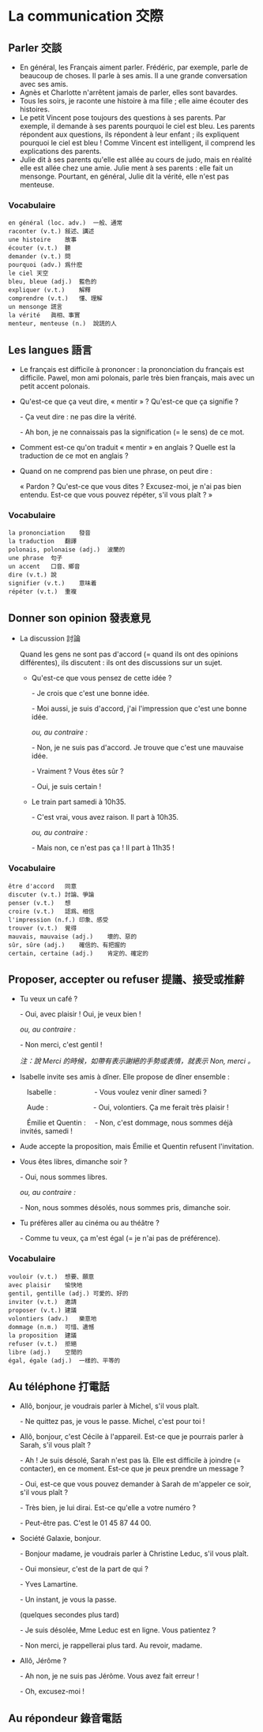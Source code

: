# La communication 交際

## Parler 交談

* En général, les Français aiment parler. Frédéric, par exemple, parle de beaucoup de choses. Il parle à ses amis. Il a une grande conversation avec ses amis.
* Agnès et Charlotte n'arrêtent jamais de parler, elles sont bavardes.
* Tous les soirs, je raconte une histoire à ma fille ; elle aime écouter des histoires.
* Le petit Vincent pose toujours des questions à ses parents. Par exemple, il demande à ses parents pourquoi le ciel est bleu. Les parents répondent aux questions, ils répondent à leur enfant ; ils expliquent pourquoi le ciel est bleu ! Comme Vincent est intelligent, il comprend les explications des parents.
* Julie dit à ses parents qu'elle est allée au cours de judo, mais en réalité elle est allée chez une amie. Julie ment à ses parents : elle fait un mensonge. Pourtant, en général, Julie dit la vérité, elle n'est pas menteuse.

### Vocabulaire

```
en général (loc. adv.)	一般、通常
raconter (v.t.)	敍述、講述
une histoire	故事
écouter (v.t.)	聽
demander (v.t.)	問
pourquoi (adv.)	爲什麽
le ciel	天空
bleu, bleue (adj.)	藍色的
expliquer (v.t.)	解釋
comprendre (v.t.)	懂、理解
un mensonge	謊言
la vérité	眞相、事實
menteur, menteuse (n.)	說謊的人
```

## Les langues 語言

* Le français est difficile à prononcer : la prononciation du français est difficile. Pawel, mon ami polonais, parle très bien français, mais avec un petit accent polonais.

* Qu'est-ce que ça veut dire, « mentir » ? Qu'est-ce que ça signifie ?

    \- Ça veut dire : ne pas dire la vérité.

    \- Ah bon, je ne connaissais pas la signification (= le sens) de ce mot.

* Comment est-ce qu'on traduit « mentir » en anglais ? Quelle est la traduction de ce mot en anglais ?

* Quand on ne comprend pas bien une phrase, on peut dire : 

    « Pardon ? Qu'est-ce que vous dites ? Excusez-moi, je n'ai pas bien entendu. Est-ce que vous pouvez répéter, s'il vous plaît ? »

### Vocabulaire

```
la prononciation	發音
la traduction	翻譯
polonais, polonaise (adj.)	波蘭的
une phrase	句子
un accent	口音、鄉音
dire (v.t.)	說
signifier (v.t.)	意味着
répéter (v.t.)	重複
```

## Donner son opinion 發表意見

* La discussion 討論

    Quand les gens ne sont pas d'accord (= quand ils ont des opinions différentes), ils discutent : ils ont des discussions sur un sujet.

    * Qu'est-ce que vous pensez de cette idée ?

        \- Je crois que c'est une bonne idée.

        \- Moi aussi, je suis d'accord, j'ai l'impression que c'est une bonne idée.

        *ou, au contraire :*

        \- Non, je ne suis pas d'accord. Je trouve que c'est une mauvaise idée.

        \- Vraiment ? Vous êtes sûr ?

        \- Oui, je suis certain !

    * Le train part samedi à 10h35.

        \- C'est vrai, vous avez raison. Il part à 10h35.

        *ou, au contraire :*

        \- Mais non, ce n'est pas ça ! Il part à 11h35 !

### Vocabulaire

```
être d'accord	同意
discuter (v.t.)	討論、爭論
penser (v.t.)	想
croire (v.t.)	認爲、相信
l'impression (n.f.)	印象、感受
trouver (v.t.)	覺得
mauvais, mauvaise (adj.)	壞的、惡的
sûr, sûre (adj.)	確信的、有把握的
certain, certaine (adj.)	肯定的、確定的
```

## Proposer, accepter ou refuser 提議、接受或推辭

* Tu veux un café ?

    \- Oui, avec plaisir ! Oui, je veux bien !

    *ou, au contraire :*

    \- Non merci, c'est gentil !

    *注：說 Merci 的時候，如帶有表示謝絕的手勢或表情，就表示 Non, merci 。*

* Isabelle invite ses amis à dîner. Elle propose de dîner ensemble : 

    &emsp;Isabelle : &emsp;&emsp;&emsp;&emsp;&emsp;&nbsp;\- Vous voulez venir dîner samedi ?

    &emsp;Aude : &emsp;&emsp;&emsp;&emsp;&emsp;&emsp;&nbsp;\- Oui, volontiers. Ça me ferait très plaisir !

    &emsp;Émilie et Quentin : &emsp;\- Non, c'est dommage, nous sommes déjà invités, samedi !
    
* Aude accepte la proposition, mais Émilie et Quentin refusent l'invitation.

* Vous êtes libres, dimanche soir ?

    \- Oui, nous sommes libres.

    *ou, au contraire :*

    \- Non, nous sommes désolés, nous sommes pris, dimanche soir.

* Tu préfères aller au cinéma ou au théâtre ?

    \- Comme tu veux, ça m'est égal (= je n'ai pas de préférence).

### Vocabulaire

```
vouloir (v.t.)	想要、願意
avec plaisir	愉快地
gentil, gentille (adj.)	可愛的、好的
inviter (v.t.)	邀請
proposer (v.t.)	建議
volontiers (adv.)	樂意地
dommage (n.m.)	可惜、遺憾
la proposition	建議
refuser (v.t.)	拒絕
libre (adj.)	空閒的
égal, égale (adj.)	一樣的、平等的
```

## Au téléphone 打電話

* Allô, bonjour, je voudrais parler à Michel, s'il vous plaît.

    \- Ne quittez pas, je vous le passe. Michel, c'est pour toi !

* Allô, bonjour, c'est Cécile à l'appareil. Est-ce que je pourrais parler à Sarah, s'il vous plaît ?

    \- Ah ! Je suis désolé, Sarah n'est pas là. Elle est difficile à joindre (= contacter), en ce moment. Est-ce que je peux prendre un message ?

    \- Oui, est-ce que vous pouvez demander à Sarah de m'appeler ce soir, s'il vous plaît ?

    \- Très bien, je lui dirai. Est-ce qu'elle a votre numéro ?

    \- Peut-être pas. C'est le 01 45 87 44 00.

* Société Galaxie, bonjour.

    \- Bonjour madame, je voudrais parler à Christine Leduc, s'il vous plaît.

    \- Oui monsieur, c'est de la part de qui ?

    \- Yves Lamartine.

    \- Un instant, je vous la passe.

    (quelques secondes plus tard)

    \- Je suis désolée, Mme Leduc est en ligne. Vous patientez ?

    \- Non merci, je rappellerai plus tard. Au revoir, madame.

* Allô, Jérôme ?

    \- Ah non, je ne suis pas Jérôme. Vous avez fait erreur !

    \- Oh, excusez-moi !

## Au répondeur 錄音電話



